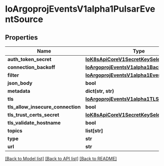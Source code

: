 # IoArgoprojEventsV1alpha1PulsarEventSource

## Properties
Name | Type | Description | Notes
------------ | ------------- | ------------- | -------------
**auth_token_secret** | [**IoK8sApiCoreV1SecretKeySelector**](IoK8sApiCoreV1SecretKeySelector.md) |  | [optional] 
**connection_backoff** | [**IoArgoprojEventsV1alpha1Backoff**](IoArgoprojEventsV1alpha1Backoff.md) |  | [optional] 
**filter** | [**IoArgoprojEventsV1alpha1EventSourceFilter**](IoArgoprojEventsV1alpha1EventSourceFilter.md) |  | [optional] 
**json_body** | **bool** |  | [optional] 
**metadata** | **dict(str, str)** |  | [optional] 
**tls** | [**IoArgoprojEventsV1alpha1TLSConfig**](IoArgoprojEventsV1alpha1TLSConfig.md) |  | [optional] 
**tls_allow_insecure_connection** | **bool** |  | [optional] 
**tls_trust_certs_secret** | [**IoK8sApiCoreV1SecretKeySelector**](IoK8sApiCoreV1SecretKeySelector.md) |  | [optional] 
**tls_validate_hostname** | **bool** |  | [optional] 
**topics** | **list[str]** |  | [optional] 
**type** | **str** |  | [optional] 
**url** | **str** |  | [optional] 

[[Back to Model list]](../README.md#documentation-for-models) [[Back to API list]](../README.md#documentation-for-api-endpoints) [[Back to README]](../README.md)


